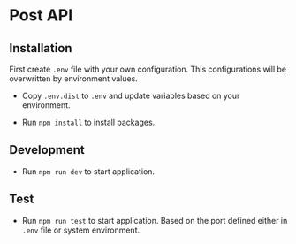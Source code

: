 # Post API

## Installation

First create ``.env`` file with your own configuration. This configurations will be overwritten by environment values.

* Copy ```.env.dist``` to ```.env``` and update variables based on your environment.

* Run ``npm install`` to install packages.

## Development

* Run ```npm run dev``` to start application.

## Test

* Run ```npm run test``` to start application. Based on the port defined either in ``.env`` file or system environment.


